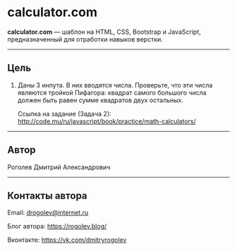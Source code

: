 # calculator.com

**calculator.com** &mdash; шаблон на HTML, CSS, Bootstrap и JavaScript, предназначенный для отработки навыков верстки.

---

## Цель

1. Даны 3 инпута. В них вводятся числа. Проверьте, что эти числа являются тройкой Пифагора: квадрат самого большого числа должен быть равен сумме квадратов двух остальных.

    Ссылка на задание (Задача 2): 
    http://code.mu/ru/javascript/book/practice/math-calculators/

---

## Автор

Роголев Дмитрий Александрович

---

## Контакты автора

Email: drogolev@internet.ru

Блог автора: https://rogolev.blog/

Вконтакте: https://vk.com/dmitryrogolev
